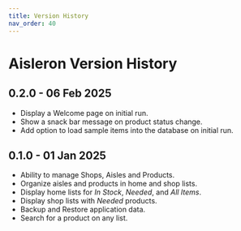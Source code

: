 ```yaml
---
title: Version History
nav_order: 40
---
```


# Aisleron Version History

## 0.2.0 - 06 Feb 2025
* Display a Welcome page on initial run.
* Show a snack bar message on product status change. 
* Add option to load sample items into the database on initial run.

## 0.1.0 - 01 Jan 2025
* Ability to manage Shops, Aisles and Products.
* Organize aisles and products in home and shop lists.
* Display home lists for *In Stock*, *Needed*, and *All Items*.
* Display shop lists with *Needed* products.
* Backup and Restore application data.
* Search for a product on any list.